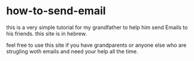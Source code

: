 # how-to-send-email

this is a very simple tutorial for my grandfather to help him send Emails to his friends.
this site is in hebrew.

feel free to use this site if you have grandparents or anyone else who are strugling woth emails and need your help all the time.
